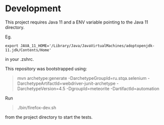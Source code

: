 # Development

This project requires Java 11 and a ENV variable pointing to the Java 11 directory.

Eg. 

```
export JAVA_11_HOME='/Library/Java/JavaVirtualMachines/adoptopenjdk-11.jdk/Contents/Home'
```

in your .zshrc.

This repository was bootstrapped using:

> mvn archetype:generate -DarchetypeGroupId=ru.stqa.selenium -DarchetypeArtifactId=webdriver-junit-archetype -DarchetypeVersion=4.5 -DgroupId=meteorite -DartifactId=automation

Run 

> ./bin/firefox-dev.sh

from the project directory to start the tests.


